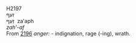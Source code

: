<body>
  <p>H2197<br>  זעף  <br> זַעַף  ‎  za‛aph  <br><i>zah‘-af </i><br>From <a href="h2196.htm">2196</a>  <i>anger: - </i>indignation, rage (-ing), wrath.<br></p>
 </body>